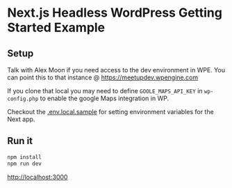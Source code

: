 # Next.js Headless WordPress Getting Started Example

## Setup

Talk with Alex Moon if you need access to the dev environment in WPE. You can point this to that instance @ https://meetupdev.wpengine.com

If you clone that local you may need to define `GOOLE_MAPS_API_KEY` in `wp-config.php` to enable the google Maps integration in WP.

Checkout the [.env.local.sample](./.env.local.sample) for setting environment variables for the Next app. 


## Run it

```bash
npm install
npm run dev
```

[http://localhost:3000]()
